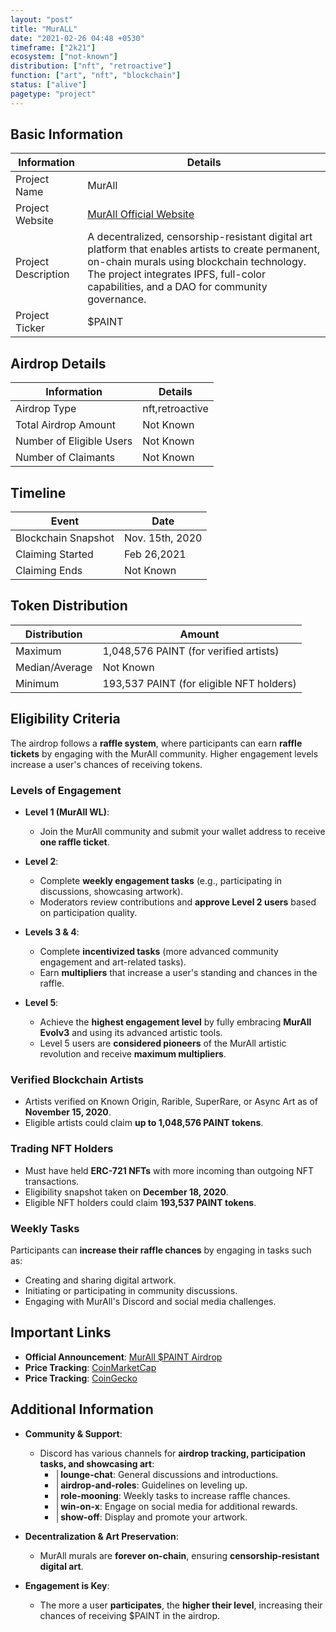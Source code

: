 ```yaml
---
layout: "post"
title: "MurALL"
date: "2021-02-26 04:48 +0530"
timeframe: ["2k21"]
ecosystem: ["not-known"]
distribution: ["nft", "retroactive"]
function: ["art", "nft", "blockchain"]
status: ["alive"]
pagetype: "project"
---
```


## Basic Information

| Information         | Details                                                                                                                                                                                                                                     |
| ------------------- | ------------------------------------------------------------------------------------------------------------------------------------------------------------------------------------------------------------------------------------------- |
| Project Name        | MurAll                                                                                                                                                                                                                                      |
| Project Website     | [MurAll Official Website](https://murall.art)                                                                                                                                                                                               |
| Project Description | A decentralized, censorship-resistant digital art platform that enables artists to create permanent, on-chain murals using blockchain technology. The project integrates IPFS, full-color capabilities, and a DAO for community governance. |
| Project Ticker      | $PAINT                                                                                                                                                                                                                                      |

## Airdrop Details

| Information              | Details         |
| ------------------------ | --------------- |
| Airdrop Type             | nft,retroactive |
| Total Airdrop Amount     | Not Known       |
| Number of Eligible Users | Not Known       |
| Number of Claimants      | Not Known       |

## Timeline

| Event               | Date            |
| ------------------- | --------------- |
| Blockchain Snapshot | Nov. 15th, 2020 |
| Claiming Started    | Feb 26,2021     |
| Claiming Ends       | Not Known       |

## Token Distribution

| Distribution   | Amount                                   |
| -------------- | ---------------------------------------- |
| Maximum        | 1,048,576 PAINT (for verified artists)   |
| Median/Average | Not Known                                |
| Minimum        | 193,537 PAINT (for eligible NFT holders) |

## Eligibility Criteria

The airdrop follows a **raffle system**, where participants can earn **raffle tickets** by engaging with the MurAll community. Higher engagement levels increase a user's chances of receiving tokens.

### Levels of Engagement

- **Level 1 (MurAll WL)**:

  - Join the MurAll community and submit your wallet address to receive **one raffle ticket**.

- **Level 2**:

  - Complete **weekly engagement tasks** (e.g., participating in discussions, showcasing artwork).
  - Moderators review contributions and **approve Level 2 users** based on participation quality.

- **Levels 3 & 4**:

  - Complete **incentivized tasks** (more advanced community engagement and art-related tasks).
  - Earn **multipliers** that increase a user's standing and chances in the raffle.

- **Level 5**:
  - Achieve the **highest engagement level** by fully embracing **MurAll Evolv3** and using its advanced artistic tools.
  - Level 5 users are **considered pioneers** of the MurAll artistic revolution and receive **maximum multipliers**.

### Verified Blockchain Artists

- Artists verified on Known Origin, Rarible, SuperRare, or Async Art as of **November 15, 2020**.
- Eligible artists could claim **up to 1,048,576 PAINT tokens**.

### Trading NFT Holders

- Must have held **ERC-721 NFTs** with more incoming than outgoing NFT transactions.
- Eligibility snapshot taken on **December 18, 2020**.
- Eligible NFT holders could claim **193,537 PAINT tokens**.

### Weekly Tasks

Participants can **increase their raffle chances** by engaging in tasks such as:

- Creating and sharing digital artwork.
- Initiating or participating in community discussions.
- Engaging with MurAll's Discord and social media challenges.

## Important Links

- **Official Announcement**: [MurAll $PAINT Airdrop](https://murall.medium.com/announcing-the-murall-paint-airdrop-your-gateway-to-the-artistic-revolution-49acc28e28cc)
- **Price Tracking**: [CoinMarketCap](https://coinmarketcap.com/currencies/paint)
- **Price Tracking**: [CoinGecko](https://www.coingecko.com/en/coins/paint)

## Additional Information

- **Community & Support**:

  - Discord has various channels for **airdrop tracking, participation tasks, and showcasing art**:
    - **│lounge-chat**: General discussions and introductions.
    - **│airdrop-and-roles**: Guidelines on leveling up.
    - **│role-mooning**: Weekly tasks to increase raffle chances.
    - **│win-on-x**: Engage on social media for additional rewards.
    - **│show-off**: Display and promote your artwork.

- **Decentralization & Art Preservation**:

  - MurAll murals are **forever on-chain**, ensuring **censorship-resistant digital art**.

- **Engagement is Key**:

  - The more a user **participates**, the **higher their level**, increasing their chances of receiving $PAINT in the airdrop.